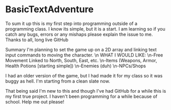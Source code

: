 BasicTextAdventure
==================

To sum it up this is my first step into programming outside of a programming class. 
I know its simple, but it is a start.
I am learning so if you catch any bugs, errors or any mishaps please explain the issue to me.
Thanks to all, long live GitHub

Summary
I'm planning to set the game up on a 2D array and linking text input commands to moving the character.
\n WHAT I WOULD LIKE:
  \n-Free Movement Linked to North, South, East, etc.
  \n-Items (Weapons, Armor, Health Potions [starting simple])
  \n-Enemies (duh)
  \n-NPCs/Shops

I had an older version of the game, but I had made it for my class so it was buggy as hell. 
I'm starting from a clean slate now.

That being said I'm new to this and though I've had GitHub for a while this is my first true project. 
I haven't been programming for a while because of school.
Help me out please!
